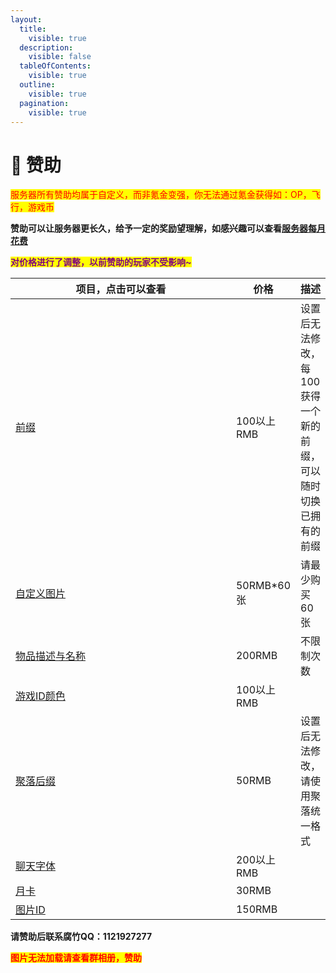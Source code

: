 ```yaml
---
layout:
  title:
    visible: true
  description:
    visible: false
  tableOfContents:
    visible: true
  outline:
    visible: true
  pagination:
    visible: true
---
```


# 💸 赞助

<mark style="color:red;">服务器所有赞助均属于自定义，而非氪金变强，你无法通过氪金获得如：OP，飞行，游戏币</mark>

**赞助可以让服务器更长久，给予一定的奖励望理解，如感兴趣可以查看**[**服务器每月花费**](zan-zhu-jiao-cheng/fu-wu-qi-mei-yue-hua-fei.md)

<mark style="color:purple;">**对价格进行了调整，以前赞助的玩家不受影响\~**</mark>

<table><thead><tr><th width="338">项目，点击可以查看</th><th>价格</th><th>描述</th></tr></thead><tbody><tr><td><a href="zi-ding-yi-qian-zhui.md">前缀</a></td><td>100以上RMB</td><td>设置后无法修改，每100获得一个新的前缀，可以随时切换已拥有的前缀</td></tr><tr><td><a href="cha-jian-jiao-cheng/cha-ru-tu-pian.md">自定义图片</a></td><td>50RMB*60张</td><td>请最少购买60张</td></tr><tr><td><a href="zan-zhu-jiao-cheng/zan-zhu-quan-xian/tie-zhen-xiu-gai-yan-se-yu-miao-shu.md">物品描述与名称</a></td><td>200RMB</td><td>不限制次数</td></tr><tr><td><a href="zan-zhu-jiao-cheng/zan-zhu-quan-xian/zi-ding-yi-you-xi-id-yan-se.md">游戏ID颜色</a></td><td>100以上RMB</td><td></td></tr><tr><td><a href="zan-zhu-jiao-cheng/zan-zhu-quan-xian/ju-la-hou-zhui.md">聚落后缀</a></td><td> 50RMB</td><td>设置后无法修改，请使用聚落统一格式</td></tr><tr><td><a href="zan-zhu-jiao-cheng/zan-zhu-quan-xian/liao-tian-yan-se.md">聊天字体</a></td><td>200以上RMB</td><td></td></tr><tr><td><a href="zan-zhu-jiao-cheng/zan-zhu-quan-xian/yue-ka.md">月卡</a></td><td>30RMB</td><td></td></tr><tr><td><a href="zan-zhu-jiao-cheng/zan-zhu-quan-xian/tu-pian-id.md">图片ID</a></td><td>150RMB</td><td></td></tr></tbody></table>

**请赞助后联系腐竹QQ：1121927277**

<mark style="color:red;">**图片无法加载请查看群相册，赞助**</mark>

<figure><img src="https://s2.loli.net/2024/01/15/Oqa1bwxGj5WKTFB.png" alt=""><figcaption></figcaption></figure>
